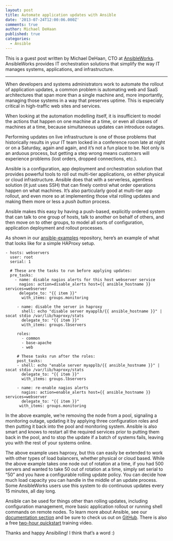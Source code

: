 ```yaml
---
layout: post
title: Automate application updates with Ansible
date: '2013-07-24T12:00:06.000Z'
comments: true
author: Michael DeHaan
published: true
categories:
  - Ansible
---
```


This is a guest post written by Michael DeHaan, CTO at [AnsibleWorks][1].
AnsibleWorks provides IT orchestration solutions that simplify the way IT manages
systems, applications, and infrastructure.

----

When developers and systems administrators work to automate the rollout of
application updates, a common problem is automating web and SaaS architectures
that span more than a single machine and, more importantly, managing those systems
in a way that preserves uptime. This is especially critical in high-traffic web
sites and services.

When looking at the automation modelling itself, it is insufficient to model the
actions that happen on one machine at a time, or even all classes of machines at
a time, because simultaneous updates can introduce outages.

<!-- more -->

Performing updates on live infrastructure is one of those problems that historically
results in your IT team locked in a conference room late at night or on a Saturday,
again and again, and it’s not a fun place to be. Not only is an arduous process,
but getting a step wrong means customers will experience problems (lost orders,
dropped connections, etc.).

Ansible is a configuration, app deployment and orchestration solution that provides
powerful tools to roll out multi-tier applications, on either physical or cloud
infrastructure. Ansible does that with a serverless, agentless solution (it just
uses SSH) that can finely control what order operations happen on what machines.
It’s also particularly good at multi-tier app rollout, and even more so at
implementing those vital rolling updates and making them more or less a *push button*
process.

Ansible makes this easy by having a push-based, explicitly ordered system that
can talk to one group of hosts, talk to another on behalf of others, and then
move on to other groups, to model all sorts of configuration, application
deployment and rollout processes.

As shown in our [ansible-examples][2] repository, here’s an example of what that
looks like for a simple HAProxy setup.

```
- hosts: webservers
  user: root
  serial: 1

  # These are the tasks to run before applying updates:
  pre_tasks:
    - name: disable nagios alerts for this host webserver service
      nagios: action=disable_alerts host={{ ansible_hostname }} services=webserver
      delegate_to: "{{ item }}"
       with_items: groups.monitoring

     - name: disable the server in haproxy
       shell: echo "disable server myapplb/{{ ansible_hostname }}" | socat stdio /var/lib/haproxy/stats
       delegate_to: "{{ item }}"
       with_items: groups.lbservers

     roles:
       - common
       - base-apache
       - web

     # These tasks run after the roles:
     post_tasks:
     - shell: echo "enable server myapplb/{{ ansible_hostname }}" | socat stdio /var/lib/haproxy/stats
       delegate_to: "{{ item }}"
       with_items: groups.lbservers

     - name: re-enable nagios alerts
       nagios: action=enable_alerts host={{ ansible_hostname }} services=webserver
       delegate_to: "{{ item }}"
      with_items: groups.monitoring
```

In the above example, we’re removing the node from a pool, signaling a monitoring
outage, updating it by applying three configuration roles and then putting it
back into the pool and monitoring system. Ansible is also smart and knows to
restart all the required services prior to putting them back in the pool, and
to stop the update if a batch of systems fails, leaving you with the rest of
your systems online.

The above example uses haproxy, but this can easily be extended to work with
other types of load balancers, whether physical or cloud based. While the above
example takes one node out of rotation at a time, if you had 500 servers and
wanted to take 50 out of rotation at a time, simply set serial to “50” and you
have a configurable rolling update policy. You can decide how much load capacity
you can handle in the middle of an update process. Some AnsibleWorks users use
this system to do continuous updates every 15 minutes, all day long.

Ansible can be used for things other than rolling updates, including configuration
management, more basic application rollout or running shell commands on remote
nodes. To learn more about Ansible, see our [documentation section][3] and be
sure to check us out on [GitHub][4]. There is also a free [two-hour quickstart][5]
training video.

Thanks and happy Ansibiling! I think that’s a word :)

[1]: http://ansibleworks.com/
[2]: https://github.com/ansible/ansible-examples
[3]: http://ansibleworks.com/docs/
[4]: https://github.com/ansible/ansible
[5]: http://www.ansibleworks.com/quickstart/

